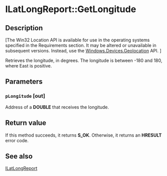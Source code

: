 # ILatLongReport::GetLongitude

## Description

[The Win32 Location API is available for use in the operating systems specified in the Requirements section. It may be altered or unavailable in subsequent versions. Instead, use the [Windows.Devices.Geolocation](https://learn.microsoft.com/uwp/api/windows.devices.geolocation) API.
]

Retrieves the longitude, in degrees. The longitude is between -180 and 180, where East is positive.

## Parameters

### `pLongitude` [out]

Address of a **DOUBLE** that receives the longitude.

## Return value

If this method succeeds, it returns **S_OK**. Otherwise, it returns an **HRESULT** error code.

## See also

[ILatLongReport](https://learn.microsoft.com/windows/desktop/api/locationapi/nn-locationapi-ilatlongreport)